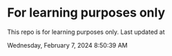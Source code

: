 # For learning purposes only
This repo is for learning purposes only.
Last updated at

Wednesday, February 7, 2024 8:50:39 AM

